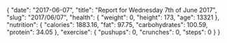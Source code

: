 {
    "date": "2017-06-07",
    "title": "Report for Wednesday 7th of June 2017",
    "slug": "2017\/06\/07",
    "health": {
        "weight": 0,
        "height": 173,
        "age": 13321
    },
    "nutrition": {
        "calories": 1883.16,
        "fat": 97.75,
        "carbohydrates": 100.59,
        "protein": 34.05
    },
    "exercise": {
        "pushups": 0,
        "crunches": 0,
        "steps": 0
    }
}